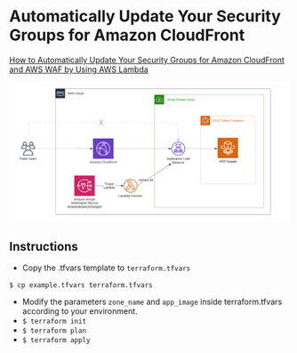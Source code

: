 # Automatically Update Your Security Groups for Amazon CloudFront
[How to Automatically Update Your Security Groups for Amazon CloudFront and AWS WAF by Using AWS Lambda](https://aws.amazon.com/blogs/security/how-to-automatically-update-your-security-groups-for-amazon-cloudfront-and-aws-waf-by-using-aws-lambda/)

![Architecture](asset/architecture.png)

## Instructions
* Copy the .tfvars template to `terraform.tfvars`
```
$ cp example.tfvars terraform.tfvars
```
* Modify the parameters `zone_name` and `app_image` inside terraform.tfvars according to your environment. 
* ```$ terraform init```
* ```$ terraform plan```
* ```$ terraform apply```